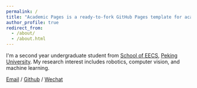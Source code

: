 ```yaml
---
permalink: /
title: "Academic Pages is a ready-to-fork GitHub Pages template for academic personal websites"
author_profile: true
redirect_from: 
  - /about/
  - /about.html
---
```


I'm a second year undergraduate student from [School of EECS](https://eecs.pku.edu.cn/), [Peking University](https://www.pku.edu.cn/). My research interest includes robotics, computer vision, and machine learning.

[Email](zhuoyang_liu@stu.pku.edu.cn) / [Github](https://github.com/miniFranka) / [Wechat](../images/wechat.jpg) 

